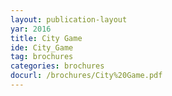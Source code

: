```yaml
---
layout: publication-layout
yar: 2016
title: City Game
ide: City_Game
tag: brochures
categories: brochures
docurl: /brochures/City%20Game.pdf
---
```

    